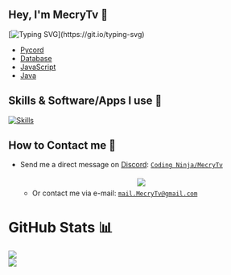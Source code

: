 ## Hey, I'm MecryTv 👋

[![Typing SVG](https://readme-typing-svg.demolab.com?font=Kaushan+Script&pause=1000&color=8B88F8&width=435&lines=Web+Developer;Discord+Bot+Developer;)](https://git.io/typing-svg)

- [Pycord](https://github.com/Pycord-Development/pycord)
- [Database](https://github.com/encode/databases)
- [JavaScript](https://www.javascript.com/)
- [Java](https://github.com/java)

## Skills & Software/Apps I use 💎

[![Skills](https://skillicons.dev/icons?i=js,ts,mongodb,photoshop,aftereffects,premiere,illustrator,discord,github,blender,linux,vscode)](https://github.com/MecryTv)

## How to Contact me 🔗

  - Send me a direct message on [Discord](https://discord.com): [`Coding Ninja/MecryTv`](https://discord.com/users/1059621019947634739)

    <center>
      <a href='https://discord.com/users/1059621019947634739'>
        <img src="https://discord.c99.nl/widget/theme-3/1059621019947634739.png" style='padding: 5px'>
      </a>
    </center>

    - Or contact me via e-mail: [`mail.MecryTv@gmail.com`](mailto:mail.MecryTv.com)
          
# GitHub Stats 📊
![](https://github-readme-stats.vercel.app/api?username=MecryTv&theme=blueberry&hide_border=false&include_all_commits=false&count_private=false)<br/>
![](https://github-readme-streak-stats.herokuapp.com/?user=MecryTv&theme=blueberry&hide_border=false)<br/>
